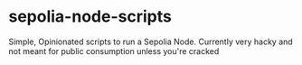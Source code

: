 # sepolia-node-scripts
Simple, Opinionated scripts to run a Sepolia Node. Currently very hacky and not meant for public consumption unless you're cracked
